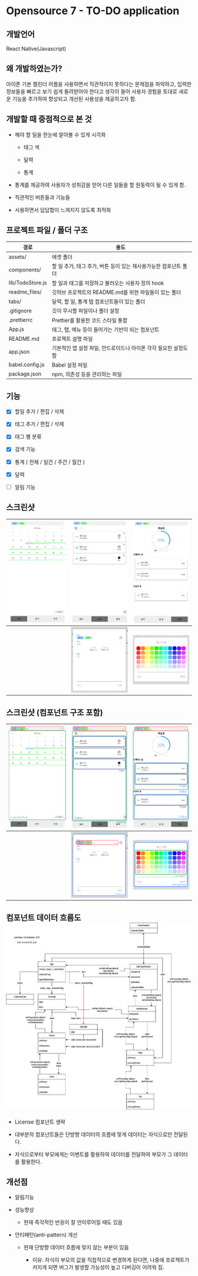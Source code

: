 # Opensource 7 - TO-DO application

## 개발언어

React Native(Javascript)

## 왜 개발하였는가?

아이폰 기본 캘린더 어플을 사용하면서 직관적이지 못하다는 문제점을 파악하고, 입력한 정보들을 빠르고 보기 쉽게 돌려받아야 한다고 생각이 들어 사용자 경험을 토대로 새로운 기능을 추가하여 향상되고 개선된 사용성을 제공하고자 함.

## 개발할 때 중점적으로 본 것

- 해야 할 일을 한눈에 알아볼 수 있게 시각화
  
  - 태그 색
  
  - 달력
  
  - 통계

- 통계를 제공하여 사용자가 성취감을 얻어 다른 일들을 할 원동력이 될 수 있게 함.

- 직관적인 버튼들과 기능들

- 사용하면서 답답함이 느껴지지 않도록 최적화

## 프로젝트 파일 / 폴더 구조

| 경로               | 용도                                     |
| ---------------- | -------------------------------------- |
| assets/          | 에셋 폴더                                  |
| components/      | 할 일 추가, 태그 추가, 버튼 등이 있는 재사용가능한 컴포넌트 폴더 |
| lib/TodoStore.js | 할 일과 태그를 저장하고 불러오는 사용자 정의 hook         |
| readme_files/    | 깃허브 프로젝트의 README.md를 위한 파일들이 있는 폴더     |
| tabs/            | 달력, 할 일, 통계 탭 컴포넌트들이 있는 폴더             |
| .gitignore       | 깃이 무시할 파일이나 폴더 설정                      |
| .prettierrc      | Prettier를 활용한 코드 스타일 통합                |
| App.js           | 태그, 탭, 메뉴 등이 들어가는 기반이 되는 컴포넌트          |
| README.md        | 프로젝트 설명 파일                             |
| app.json         | 기본적인 앱 설정 파일, 안드로이드나 아이폰 각각 필요한 설정도 함  |
| babel.config.js  | Babel 설정 파일                            |
| package.json     | npm, 의존성 등을 관리하는 파일                    |

## 기능

- [x] 할일 추가 / 편집 / 삭제

- [x] 태그 추가 / 편집 / 삭제

- [x] 태그 별 분류

- [x] 검색 기능

- [x] 통계 ( 전체 / 일간 / 주간 / 월간 )

- [x] 달력

- [ ] 알림 기능

## 스크린샷

| ![](https://raw.githubusercontent.com/chjunyo/opensource_7/main/readme_files/calender_tab.png) | ![](https://raw.githubusercontent.com/chjunyo/opensource_7/main/readme_files/todo_tab.png) | ![](https://raw.githubusercontent.com/chjunyo/opensource_7/main/readme_files/stat_tab.png) |
| ---------------------------------------------------------------------------------------------- | ------------------------------------------------------------------------------------------ | ------------------------------------------------------------------------------------------ |
|                                                                                                | ![](https://raw.githubusercontent.com/chjunyo/opensource_7/main/readme_files/todo.png)     | ![](https://raw.githubusercontent.com/chjunyo/opensource_7/main/readme_files/tag.png)      |

## 스크린샷 (컴포넌트 구조 포함)

| ![](https://raw.githubusercontent.com/chjunyo/opensource_7/main/readme_files/calender_tab_detail.png) | ![](https://raw.githubusercontent.com/chjunyo/opensource_7/main/readme_files/todo_tab_detail.png) | ![](https://raw.githubusercontent.com/chjunyo/opensource_7/main/readme_files/stat_tab_detail.png) |
| ----------------------------------------------------------------------------------------------------- | ------------------------------------------------------------------------------------------------- | ------------------------------------------------------------------------------------------------- |
|                                                                                                       | ![](https://raw.githubusercontent.com/chjunyo/opensource_7/main/readme_files/todo_detail.png)     | ![](https://raw.githubusercontent.com/chjunyo/opensource_7/main/readme_files/tag_detail.png)      |

## 컴포넌트 데이터 흐름도![diagram](https://raw.githubusercontent.com/chjunyo/opensource_7/main/readme_files/diagram.png)

- License 컴포넌트 생략

- 대부분의 컴포넌트들은 단방향 데이터의 흐름에 맞게 데이터는 자식으로만 전달된다.

- 자식으로부터 부모에게는 이벤트를 활용하여 데이터를 전달하여 부모가 그 데이터를 활용한다.

## 개선점

- 알림기능

- 성능향상
  
  - 현재 즉각적인 반응이 잘 안이루어질 때도 있음

- 안티패턴(anti-pattern) 개선
  
  - 현재 단방향 데이터 흐름에 맞지 않는 부분이 있음
    
    - 이유: 자식이 부모의 값을 직접적으로 변경하게 된다면, 나중에 프로젝트가 커지게 되면 버그가 발생할 가능성이 높고 디버깅이 어려워 짐.
